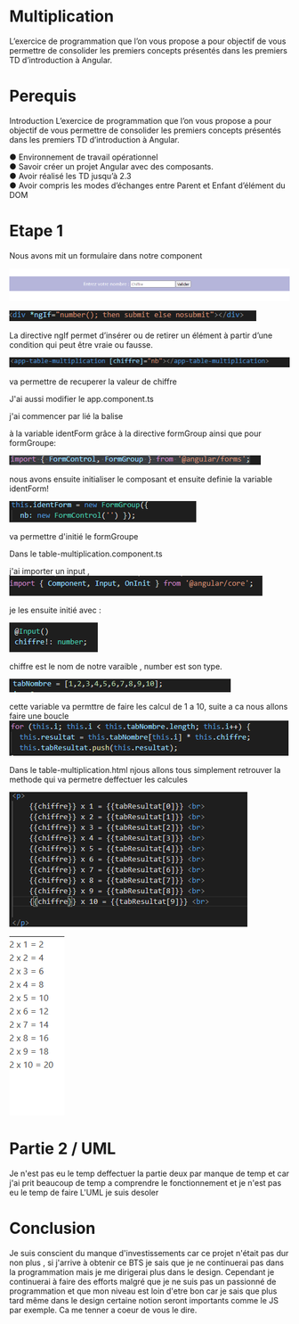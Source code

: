 <h1>Multiplication</h1>
L’exercice de programmation que l’on vous propose a pour objectif de vous permettre de
consolider les premiers concepts présentés dans les premiers TD d’introduction à Angular.

<h1>Perequis</h1>
Introduction
L’exercice de programmation que l’on vous propose a pour objectif de vous permettre de
consolider les premiers concepts présentés dans les premiers TD d’introduction à Angular.

● Environnement de travail opérationnel <br>
● Savoir créer un projet Angular avec des composants.<br>
● Avoir réalisé les TD jusqu’à 2.3<br>
● Avoir compris les modes d’échanges entre Parent et Enfant d’élément du DOM<br>

<h1>Etape 1</h1>
Nous avons mit un formulaire dans notre component 

![](img/img.png)

![img.png](img.png)

La directive ngIf permet d’insérer ou de retirer un élément à partir d’une condition qui peut être vraie ou fausse.

![](img/img2.png)

va permettre de recuperer la valeur de chiffre
 
J'ai aussi modifier le app.component.ts

j'ai commencer par lié la balise <form> à la variable identForm grâce à la directive formGroup ainsi que pour formGroupe:

![](img/img4.png)

nous avons ensuite initialiser le composant et ensuite definie la variable identForm!

![](img/img5.png)

va permettre d'initié le formGroupe

Dans le table-multiplication.component.ts 

j'ai importer un input , ![](img/cap1.png)

je les ensuite initié avec :

![](img/cap.png)

chiffre est le nom de notre varaible , number est son type.

![](img/cap3.png)

cette variable va permttre de faire les calcul de 1 a 10, suite a ca nous allons faire une boucle 
![](img/cap6.png)

Dans le table-multiplication.html njous allons tous simplement retrouver la methode qui va permetre deffectuer les calcules

![](img/img9.png)

![](img/capture.png)

<h1>Partie 2 / UML</h1>
Je n'est pas eu le temp deffectuer la partie deux par manque de temp et car j'ai prit beaucoup de temp a comprendre le fonctionnement et je n'est pas eu le temp de faire L'UML je suis desoler
<h1>Conclusion</h1>

Je suis conscient du manque d'investissements car ce projet n'était pas dur non plus , si j'arrive à obtenir ce BTS  je sais que je ne continuerai pas dans la programmation mais je me dirigerai plus dans le design. Cependant je continuerai à faire des efforts malgré que je ne suis pas un passionné de programmation et que mon niveau est loin d'etre bon car je sais que plus tard même dans le design certaine notion seront importants comme le JS par exemple.
Ca me tenner a coeur de vous le dire.
